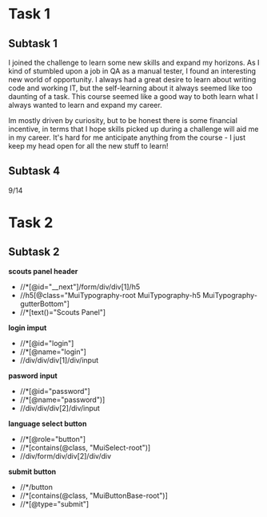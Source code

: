 # Task 1
## Subtask 1
I joined the challenge to learn some new skills and expand my horizons. As I kind of stumbled upon a job in QA as a manual tester, I found an interesting new world of opportunity. I always had a great desire to learn about writing code and working IT, but the self-learning about it always seemed like too daunting of a task. This course seemed like a good way to both learn what I always wanted to learn and expand my career.

Im mostly driven by curiosity, but to be honest there is some financial incentive, in terms that I hope skills picked up during a challenge will aid me in my career. It's hard for me anticipate anything from the course - I just keep my head open for all the new stuff to learn!

## Subtask 4
9/14

# Task 2
## Subtask 2
**scouts panel header**
- //*[@id="__next"]/form/div/div[1]/h5
- //h5[@class="MuiTypography-root MuiTypography-h5 MuiTypography-gutterBottom"]
- //*[text()="Scouts Panel"]

**login imput**
- //*[@id="login"]
- //*[@name="login"]
- //div/div/div[1]/div/input

**pasword input**
- //*[@id="password"]
- //*[@name="password")]
- //div/div/div[2]/div/input

**language select button**
- //*[@role="button"]
- //*[contains(@class, "MuiSelect-root")]
- //div/form/div/div[2]/div/div

**submit button**
- //*/button
- //*[contains(@class, "MuiButtonBase-root")]
- //*[@type="submit"]
